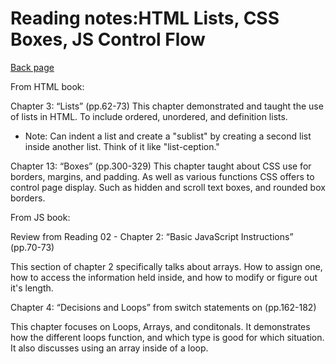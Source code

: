 # Reading notes:HTML Lists, CSS Boxes, JS Control Flow

[Back page](/201-notes.md)

From HTML book:

Chapter 3: “Lists” (pp.62-73)
This chapter demonstrated and taught the use of lists in HTML.
To include ordered, unordered, and definition lists.

- Note: Can indent a list and create a "sublist" by creating a second list inside another list. Think of it like "list-ception."

Chapter 13: “Boxes” (pp.300-329)
This chapter taught about CSS use for borders, margins, and padding. As well as various functions CSS offers to control page display. Such as hidden and scroll text boxes, and rounded box borders.

From JS book:

Review from Reading 02 - Chapter 2: “Basic JavaScript Instructions” (pp.70-73)

This section of chapter 2 specifically talks about arrays. How to assign one, how to access the information held inside, and how to modify or figure out it's length.

Chapter 4: “Decisions and Loops” from switch statements on (pp.162-182)

This chapter focuses on Loops, Arrays, and conditonals. It demonstrates how the different loops function, and which type is good for which situation. It also discusses using an array inside of a loop.